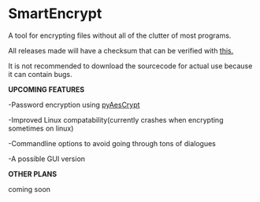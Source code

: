 # SmartEncrypt
A tool for encrypting files without all of the clutter of most programs.

All releases made will have a checksum that can be verified with [this.](https://bitbucket.org/nothingperfectsoft/applicationverifier/downloads/application-verifier.exe)

It is not recommended to download the sourcecode for actual use because it can contain bugs.


**UPCOMING FEATURES**

-Password encryption using [pyAesCrypt](https://pypi.org/project/pyAesCrypt/)

-Improved Linux compatability(currently crashes when encrypting sometimes on linux)

-Commandline options to avoid going through tons of dialogues

-A possible GUI version

**OTHER PLANS**

coming soon
